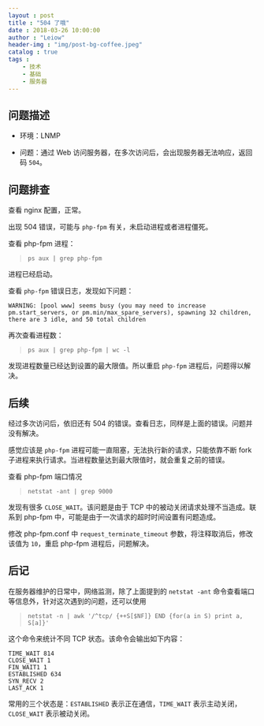 ```yaml
---
layout : post
title : "504 了哦"
date : 2018-03-26 10:00:00
author : "Leiow"
header-img : "img/post-bg-coffee.jpeg"
catalog : true
tags : 
    - 技术
    - 基础
    - 服务器
---
```


## 问题描述

- 环境：LNMP

- 问题：通过 Web 访问服务器，在多次访问后，会出现服务器无法响应，返回码 `504`。

## 问题排查

查看 nginx 配置，正常。

出现 504 错误，可能与 `php-fpm` 有关，未启动进程或者进程僵死。

查看 php-fpm 进程：

> `ps aux | grep php-fpm`

进程已经启动。

查看 `php-fpm` 错误日志，发现如下问题：

```
WARNING: [pool www] seems busy (you may need to increase pm.start_servers, or pm.min/max_spare_servers), spawning 32 children, there are 3 idle, and 50 total children
```

再次查看进程数：

> `ps aux | grep php-fpm | wc -l`

发现进程数量已经达到设置的最大限值。所以重启 `php-fpm` 进程后，问题得以解决。

## 后续

经过多次访问后，依旧还有 504 的错误。查看日志，同样是上面的错误。问题并没有解决。

感觉应该是 `php-fpm` 进程可能一直阻塞，无法执行新的请求，只能依靠不断 fork 子进程来执行请求。当进程数量达到最大限值时，就会重复之前的错误。

查看 php-fpm 端口情况

> `netstat -ant | grep 9000`

发现有很多 `CLOSE_WAIT`。该问题是由于 TCP 中的被动关闭请求处理不当造成。联系到 php-fpm 中，可能是由于一次请求的超时时间设置有问题造成。

修改 php-fpm.conf 中 `request_terminate_timeout` 参数，将注释取消后，修改该值为 `10`，重启 php-fpm 进程后，问题解决。

## 后记

在服务器维护的日常中，网络监测，除了上面提到的 `netstat -ant` 命令查看端口等信息外，针对这次遇到的问题，还可以使用

> `netstat -n | awk '/^tcp/ {++S[$NF]} END {for(a in S) print a, S[a]}'`

这个命令来统计不同 TCP 状态。该命令会输出如下内容：

```
TIME_WAIT 814
CLOSE_WAIT 1
FIN_WAIT1 1
ESTABLISHED 634
SYN_RECV 2
LAST_ACK 1
```

常用的三个状态是：`ESTABLISHED` 表示正在通信，`TIME_WAIT` 表示主动关闭，`CLOSE_WAIT` 表示被动关闭。


